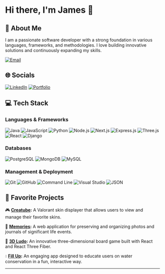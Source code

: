 # Hi there, I'm James 👋

## 👤 **About Me**
I am a passionate software developer with a strong foundation in various languages, frameworks, and methodologies. I love building innovative solutions and continuously expanding my skills.

[![Email](https://img.shields.io/badge/Email-D14836?style=for-the-badge&logo=gmail&logoColor=white)](mailto:your-email@example.com)


## 🌐 Socials
[![LinkedIn](https://img.shields.io/badge/LinkedIn-0077B5?style=for-the-badge&logo=linkedin&logoColor=white)](https://linkedin.com/in/james-onwordi)
[![Portfolio](https://img.shields.io/badge/Portfolio-FFA500?style=for-the-badge&logo=portfolio&logoColor=white)](https://portfolio-jamesonwordi.vercel.app/)

## 💻 Tech Stack

### Languages & Frameworks
![Java](https://img.shields.io/badge/Java-ED8B00?style=for-the-badge&logo=java&logoColor=white)
![JavaScript](https://img.shields.io/badge/JavaScript-323330?style=for-the-badge&logo=javascript&logoColor=F7DF1E)
![Python](https://img.shields.io/badge/Python-3776AB?style=for-the-badge&logo=python&logoColor=white)
![Node.js](https://img.shields.io/badge/Node.js-43853D?style=for-the-badge&logo=node-dot-js&logoColor=white)
![Next.js](https://img.shields.io/badge/Next.js-000000?style=for-the-badge&logo=nextdotjs&logoColor=white)
![Express.js](https://img.shields.io/badge/Express.js-000000?style=for-the-badge&logo=express&logoColor=white)
![Three.js](https://img.shields.io/badge/Three.js-000000?style=for-the-badge&logo=threedotjs&logoColor=white)
![React](https://img.shields.io/badge/React-20232A?style=for-the-badge&logo=react&logoColor=61DAFB)
![Django](https://img.shields.io/badge/Django-092E20?style=for-the-badge&logo=django&logoColor=white)

### Databases
![PostgreSQL](https://img.shields.io/badge/PostgreSQL-336791?style=for-the-badge&logo=postgresql&logoColor=white)
![MongoDB](https://img.shields.io/badge/MongoDB-4EA94B?style=for-the-badge&logo=mongodb&logoColor=white)
![MySQL](https://img.shields.io/badge/MySQL-00000F?style=for-the-badge&logo=mysql&logoColor=white)

### Management & Deployment
![Git](https://img.shields.io/badge/Git-F05032?style=for-the-badge&logo=git&logoColor=white)
![GitHub](https://img.shields.io/badge/GitHub-181717?style=for-the-badge&logo=github&logoColor=white)
![Command Line](https://img.shields.io/badge/Command_Line-000000?style=for-the-badge&logo=linux&logoColor=white)
![Visual Studio](https://img.shields.io/badge/Visual_Studio-5C2D91?style=for-the-badge&logo=visual-studio&logoColor=white)
![JSON](https://img.shields.io/badge/JSON-000000?style=for-the-badge&logo=json&logoColor=white)

## 🔧 Favorite Projects
🎮 **[Creatube](https://creatube-jamesonwordi.koyeb.app):** A Valorant skin displayer that allows users to view and manage their favorite skins.

🧠 **[Memories](https://astounding-cobbler-d8830e.netlify.app/):** A web application for preserving and organizing photos and journals of significant life events.

🎲 **[3D Ludo](https://willowy-bublanina-430b9e.netlify.app):** An innovative three-dimensional board game built with React and React Three Fiber.

💧 **[Fill Up](https://sec-peach.vercel.app/):** An engaging app designed to educate users on water conservation in a fun, interactive way.

---

